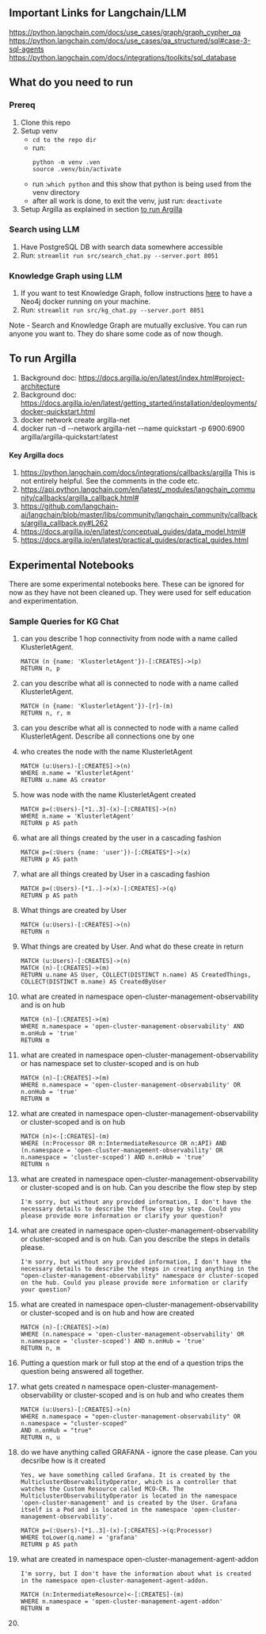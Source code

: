 ## Important Links for Langchain/LLM

https://python.langchain.com/docs/use_cases/graph/graph_cypher_qa
https://python.langchain.com/docs/use_cases/qa_structured/sql#case-3-sql-agents
https://python.langchain.com/docs/integrations/toolkits/sql_database


## What do you need to run
### Prereq
1. Clone this repo
1. Setup venv
    - `cd to the repo dir`
    - run: 
        ```
        python -m venv .ven
        source .venv/bin/activate
        ```
    - run :`which python` and this show that python is being used from the venv directory
    - after all work is done, to exit the venv, just run: `deactivate`
1. Setup Argilla as explained in section [to run Argilla](README.md/#to-run-argilla)    
### Search using LLM
1. Have PostgreSQL DB with search data somewhere accessible
1. Run: `streamlit run src/search_chat.py --server.port 8051`

### Knowledge Graph using LLM
1. If you want to test Knowledge Graph, follow instructions [here](https://github.com/bjoydeep/knowledge-graph?tab=readme-ov-file#to-run) to have a Neo4j docker running on your machine.
1. Run: `streamlit run src/kg_chat.py --server.port 8051`

Note - Search and Knowledge Graph are mutually exclusive. You can run anyone you want to. They do share some code as of now though.

## To run Argilla
1. Background doc: https://docs.argilla.io/en/latest/index.html#project-architecture
1. Background doc: https://docs.argilla.io/en/latest/getting_started/installation/deployments/docker-quickstart.html
1. docker network create argilla-net
1. docker run -d --network argilla-net --name quickstart -p 6900:6900 argilla/argilla-quickstart:latest

#### Key Argilla docs

1. https://python.langchain.com/docs/integrations/callbacks/argilla This is not entirely helpful. See the comments in the code etc.
1. https://api.python.langchain.com/en/latest/_modules/langchain_community/callbacks/argilla_callback.html#
1. https://github.com/langchain-ai/langchain/blob/master/libs/community/langchain_community/callbacks/argilla_callback.py#L262
1. https://docs.argilla.io/en/latest/conceptual_guides/data_model.html#
1. https://docs.argilla.io/en/latest/practical_guides/practical_guides.html

## Experimental Notebooks
There are some experimental notebooks here. These can be ignored for now as they have not been cleaned up. They were used for self education and experimentation.


### Sample Queries for KG Chat
1. can you describe 1 hop connectivity from node with a name called KlusterletAgent.
    ```
    MATCH (n {name: 'KlusterletAgent'})-[:CREATES]->(p)
    RETURN n, p
    ```
1. can you describe what all is connected to node with a name called KlusterletAgent.
    ```
    MATCH (n {name: 'KlusterletAgent'})-[r]-(m)
    RETURN n, r, m
    ```
1. can you describe what all is connected to node with a name called KlusterletAgent. Describe all connections one by one
1. who creates the node with the name KlusterletAgent
    ```
    MATCH (u:Users)-[:CREATES]->(n)
    WHERE n.name = 'KlusterletAgent'
    RETURN u.name AS creator
    ```
1. how was node with the name KlusterletAgent created
    ```
    MATCH p=(:Users)-[*1..3]-(x)-[:CREATES]->(n)
    WHERE n.name = 'KlusterletAgent'
    RETURN p AS path
    ```
1. what are all things created by the user in a cascading fashion
    ```
    MATCH p=(:Users {name: 'user'})-[:CREATES*]->(x)
    RETURN p AS path
    ```
1. what are all things created by User in a cascading fashion
    ```
    MATCH p=(:Users)-[*1..]->(x)-[:CREATES]->(q)
    RETURN p AS path
    ```
1. What things are created by User
    ```
    MATCH (u:Users)-[:CREATES]->(n)
    RETURN n
    ``` 
1. What things are created by User. And what do these create in return
    ```
    MATCH (u:Users)-[:CREATES]->(n)
    MATCH (n)-[:CREATES]->(m)
    RETURN u.name AS User, COLLECT(DISTINCT n.name) AS CreatedThings, COLLECT(DISTINCT m.name) AS CreatedByUser
    ```   
1. what are created in namespace open-cluster-management-observability and is on hub
    ```
    MATCH (n)-[:CREATES]->(m)
    WHERE n.namespace = 'open-cluster-management-observability' AND m.onHub = 'true'
    RETURN m
    ```
1. what are created in namespace open-cluster-management-observability or has namespace set to cluster-scoped and is on hub
    ```
    MATCH (n)-[:CREATES]->(m)
    WHERE n.namespace = 'open-cluster-management-observability' OR n.onHub = 'true'
    RETURN m
    ```
1. what are created in namespace open-cluster-management-observability or cluster-scoped and is on hub
    ```
    MATCH (n)<-[:CREATES]-(m)
    WHERE (n:Processor OR n:IntermediateResource OR n:API) AND (n.namespace = 'open-cluster-management-observability' OR n.namespace = 'cluster-scoped') AND n.onHub = 'true'
    RETURN n
    ```

1. what are created in namespace open-cluster-management-observability or cluster-scoped and is on hub. Can you describe the flow step by step
    ```
    I'm sorry, but without any provided information, I don't have the necessary details to describe the flow step by step. Could you please provide more information or clarify your question?
    ```
1. what are created in namespace open-cluster-management-observability or cluster-scoped and is on hub. Can you describe the steps in details please.
    ```
    I'm sorry, but without any provided information, I don't have the necessary details to describe the steps in creating anything in the "open-cluster-management-observability" namespace or cluster-scoped on the hub. Could you please provide more information or clarify your question?
    ```
1. what are created in namespace open-cluster-management-observability or cluster-scoped and is on hub and how are created
    ```
    MATCH (n)-[:CREATES]->(m)
    WHERE (n.namespace = 'open-cluster-management-observability' OR n.namespace = 'cluster-scoped') AND n.onHub = 'true'
    RETURN n, m
    ```

1. Putting a question mark or full stop at the end of a question trips the question being answered all together.

1. what gets created n namespace open-cluster-management-observability or cluster-scoped and is on hub and who creates them
    ```
    MATCH (u:Users)-[:CREATES]->(n)
    WHERE n.namespace = "open-cluster-management-observability" OR n.namespace = "cluster-scoped"
    AND n.onHub = "true"
    RETURN n, u
    ```
1. do we have anything called GRAFANA - ignore the case please. Can you decsribe how is it created

    ```
    Yes, we have something called Grafana. It is created by the MulticlusterObservabilityOperator, which is a controller that watches the Custom Resource called MCO-CR. The MulticlusterObservabilityOperator is located in the namespace 'open-cluster-management' and is created by the User. Grafana itself is a Pod and is located in the namespace 'open-cluster-management-observability'.
    
    MATCH p=(:Users)-[*1..3]-(x)-[:CREATES]->(q:Processor)
    WHERE toLower(q.name) = 'grafana'
    RETURN p AS path
    ```
1. what are created in namespace open-cluster-management-agent-addon

    ```
    I'm sorry, but I don't have the information about what is created in the namespace open-cluster-management-agent-addon.

    MATCH (n:IntermediateResource)<-[:CREATES]-(m)
    WHERE n.namespace = 'open-cluster-management-agent-addon'
    RETURN m

    ```
1. 


